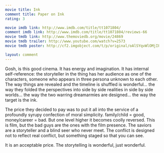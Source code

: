 ```yaml
---
movie title: Ink
comment title: Paper on Ink
rating: 3

movie imdb link: http://www.imdb.com/title/tt1071804/
comment imdb link: http://www.imdb.com/title/tt1071804/reviews-66
movie tmdb link: http://www.themoviedb.org/movie/24869
movie tmdb trailer: http://www.youtube.com/watch?v=2573
movie tmdb poster: http://cf2.imgobject.com/t/p/original/oAlSYqvWlOMjIFNBS0sMkjGPu3V.jpg

layout: comment
---
```


Gosh, is this good cinema. It has energy and imagination. It has internal self-reference: the storyteller in the thing has her audience as one of the characters, someone who appears in three persona unknown to each other. The way things are revealed and the timeline is shuffled is wonderful... the way they folded the perspectives into side by side realities in side by side worlds... the way the two warring dreamarmies are designed... the way the target is the ink.

The price they decided to pay was to put it all into the service of a profoundly syrupy confection of moral simplicity. family/child = good, money/career = bad. But one level higher it becomes coolly reversed. This is film, but the bad guys are the ones with the film presence. The saviors are a storyteller and a blind seer who never meet. The conflict is designed not to reflect real conflict, but something staged so that you can see. 

It is an acceptable price. The storytelling is wonderful, just wonderful.